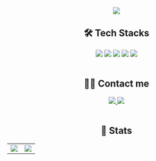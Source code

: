 <div align="center">
  <img src="https://capsule-render.vercel.app/api?type=soft&color=ffffff&height=180&text=WaterGunWoo's%20Github&animation=fadeIn&fontColor=000000&fontSize=50" />
</div>

<div align="center">
  <h2>🛠️ Tech Stacks</h2>
  <img src="https://img.shields.io/badge/Python-3776AB?style=for-the-badge&logo=Python&logoColor=white">
  <img src="https://img.shields.io/badge/Keras-D00000?style=for-the-badge&logo=Keras&logoColor=white">
  <img src="https://img.shields.io/badge/Tensorflow-FF6F00?style=for-the-badge&logo=Tensorflow&logoColor=white">
  <img src="https://img.shields.io/badge/PyTorch-EE4C2C?style=for-the-badge&logo=PyTorch&logoColor=white">
  <img src="https://img.shields.io/badge/Github-181717?style=for-the-badge&logo=Github&logoColor=white">
</div>

<br/>

<div align="center">
  <h2>🧑‍💻 Contact me</h2>
  <a href="mailto:watergunwoo@gmail.com">
    <img src="https://img.shields.io/badge/Gmail-EA4335?style=for-the-badge&logo=Gmail&logoColor=white">
  </a>
  <a href="https://baekunwoo.tistory.com/">
    <img src="https://img.shields.io/badge/Tistory-000000?style=for-the-badge&logo=Tistory&logoColor=white">
  </a>
</div>

<br/>

<div align="center">
  <h2>🏅 Stats</h2>
  <table>
    <tr>
      <td>
        <img src="https://github-readme-stats.vercel.app/api?username=watergunwoo&custom_title=GitHub%20Stats&show_icons=true&theme=swift" />
      </td>
      <td>
        <img src="https://github-readme-stats.vercel.app/api/top-langs/?username=watergunwoo&layout=compact&theme=swift" />
      </td>
    </tr>
  </table>
</div>

    
